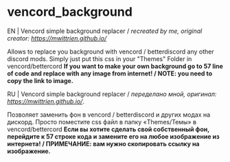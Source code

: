 # vencord_background
EN | Vencord simple background replacer / *recreated by me, original creator: https://mwittrien.github.io/*

Allows to replace you background with vencord / betterdiscord any other discord mods.
Simply just put this css in your "Themes" Folder in vencord/bettercord
**If you want to make your own background go to 57 line of code and replace with any image from internet! / NOTE: you need to copy the link to image.**

RU | Vencord simple background replacer / *переделано мной, оригинал: https://mwittrien.github.io/*.

Позволяет заменить фон в vencord / betterdiscord и других модах на дискорд.
Просто поместите css файл в папку «Themes/Темы» в vencord/bettercord
**Если вы хотите сделать свой собственный фон, перейдите к 57 строке кода и замените его на любое изображение из интернета! / ПРИМЕЧАНИЕ: вам нужно скопировать ссылку на изображение.**
